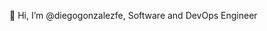 👋 Hi, I’m @diegogonzalezfe, Software and DevOps Engineer

<!---
diegogonzalezfe/diegogonzalezfe is a ✨ special ✨ repository because its `README.md` (this file) appears on your GitHub profile.
You can click the Preview link to take a look at your changes.
--->
